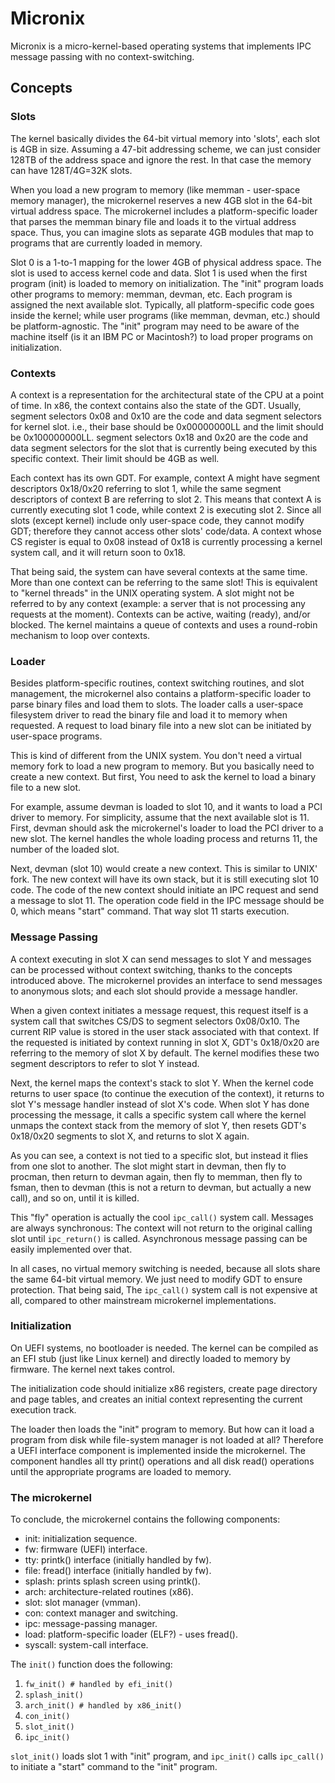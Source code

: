 # Micronix

Micronix is a micro-kernel-based operating systems that implements IPC message passing with no context-switching.

## Concepts

### Slots

The kernel basically divides the 64-bit virtual memory into 'slots', each slot is 4GB in size. Assuming a 47-bit 
addressing scheme, we can just consider 128TB of the address space and ignore the rest. In that case the 
memory can have 128T/4G=32K slots.

When you load a new program to memory (like memman - user-space memory manager), the microkernel reserves a new 4GB 
slot in the 64-bit virtual address space. The microkernel includes a platform-specific loader that parses
the memman binary file and loads it to the virtual address space. Thus, you can imagine slots as separate
4GB modules that map to programs that are currently loaded in memory.

Slot 0 is a 1-to-1 mapping for the lower 4GB of physical address space. The slot is used to access kernel code and
data. Slot 1 is used when the first program (init) is loaded to memory on initialization. The "init" program
loads other programs to memory: memman, devman, etc. Each program is assigned the next available slot.
Typically, all platform-specific code goes inside the kernel; while user programs (like memman, devman, etc.)
should be platform-agnostic. The "init" program may need to be aware of the machine itself (is it an IBM PC or Macintosh?)
to load proper programs on initialization.

### Contexts

A context is a representation for the architectural state of the CPU at a point of time. In x86, the context
contains also the state of the GDT. Usually, segment selectors 0x08 and 0x10 are the code and data segment
selectors for kernel slot. i.e., their base should be 0x00000000LL and the limit should be 0x100000000LL.
segment selectors 0x18 and 0x20 are the code and data segment selectors for the slot that is currently
being executed by this specific context. Their limit should be 4GB as well.

Each context has its own GDT. For example, context A might have segment descriptors 0x18/0x20 referring
to slot 1, while the same segment descriptors of context B are referring to slot 2. This means that
context A is currently executing slot 1 code, while context 2 is executing slot 2. Since all slots
(except kernel) include only user-space code, they cannot modify GDT; therefore they cannot access 
other slots' code/data. A context whose CS register is equal to 0x08 instead of 0x18 is currently 
processing a kernel system call, and it will return soon to 0x18.

That being said, the system can have several contexts at the same time. More than one context
can be referring to the same slot! This is equivalent to "kernel threads" in the UNIX operating system.
A slot might not be referred to by any context (example: a server that is not processing any requests
at the moment). Contexts can be active, waiting (ready), and/or blocked. The kernel maintains a queue
of contexts and uses a round-robin mechanism to loop over contexts.

### Loader

Besides platform-specific routines, context switching routines, and slot management, the microkernel
also contains a platform-specific loader to parse binary files and load them to slots. The loader
calls a user-space filesystem driver to read the binary file and load it to memory when requested.
A request to load binary file into a new slot can be initiated by user-space programs.

This is kind of different from the UNIX system. You don't need a virtual memory fork to 
load a new program to memory. But you basically need to create a new context. But first,
You need to ask the kernel to load a binary file to a new slot.

For example, assume devman is loaded to slot 10, and it wants to load a PCI driver to memory.
For simplicity, assume that the next available slot is 11. First, devman should ask the microkernel's
loader to load the PCI driver to a new slot. The kernel handles the whole loading process and returns
11, the number of the loaded slot.

Next, devman (slot 10) would create a new context. This is similar to UNIX' fork. The new context
will have its own stack, but it is still executing slot 10 code. The code of the new context
should initiate an IPC request and send a message to slot 11. The operation code field in
the IPC message should be 0, which means "start" command. That way slot 11 starts execution.

### Message Passing

A context executing in slot X can send messages to slot Y and messages can be processed without
context switching, thanks to the concepts introduced above. The microkernel provides
an interface to send messages to anonymous slots; and each slot should provide a message
handler.

When a given context initiates a message request, this request itself is a system call that
switches CS/DS to segment selectors 0x08/0x10. The current RIP value is stored in
the user stack associated with that context. If the requested is initiated by
context running in slot X, GDT's 0x18/0x20 are referring to the memory of slot X by default.
The kernel modifies these two segment descriptors to refer to slot Y instead.

Next, the kernel maps the context's stack to slot Y. When the kernel code returns to user
space (to continue the execution of the context), it returns to slot Y's message handler
instead of slot X's code. When slot Y has done processing the message, it calls
a specific system call where the kernel unmaps the context stack from the memory
of slot Y, then resets GDT's 0x18/0x20 segments to slot X, and returns to slot X again.

As you can see, a context is not tied to a specific slot, but instead it flies from
one slot to another. The slot might start in devman, then fly to procman, then
return to devman again, then fly to memman, then fly to fsman, then to devman (this
is not a return to devman, but actually a new call), and so on, until it is killed.

This "fly" operation is actually the cool `ipc_call()` system call. Messages are always
synchronous: The context will not return to the original calling slot until
`ipc_return()` is called. Asynchronous message passing can be easily implemented
over that. 

In all cases, no virtual memory switching is needed, because all slots share
the same 64-bit virtual memory. We just need to modify GDT to ensure protection. That
being said, The `ipc_call()` system call is not expensive at all, compared to
other mainstream microkernel implementations.

### Initialization

On UEFI systems, no bootloader is needed. The kernel can be compiled as an EFI stub (just
like Linux kernel) and directly loaded to memory by firmware. The kernel next
takes control.

The initialization code should initialize x86 registers, create page directory
and page tables, and creates an initial context representing the current
execution track.

The loader then loads the "init" program to memory. But how can it load a program
from disk while file-system manager is not loaded at all? Therefore a UEFI
interface component is implemented inside the microkernel. The component
handles all tty print() operations and all disk read() operations until
the appropriate programs are loaded to memory.

### The microkernel

To conclude, the microkernel contains the following components:

* init: initialization sequence.
* fw: firmware (UEFI) interface.
* tty: printk() interface (initially handled by fw).
* file: fread() interface (initially handled by fw).
* splash: prints splash screen using printk().
* arch: architecture-related routines (x86).
* slot: slot manager (vmman).
* con: context manager and switching.
* ipc: message-passing manager.
* load: platform-specific loader (ELF?) - uses fread().
* syscall: system-call interface.

The `init()` function does the following:
1. `fw_init() # handled by efi_init()`
2. `splash_init()`
3. `arch_init() # handled by x86_init()`
4. `con_init()`
5. `slot_init()`
6. `ipc_init()`

`slot_init()` loads slot 1 with "init" program, and `ipc_init()` calls `ipc_call()` to
initiate a "start" command to the "init" program.
